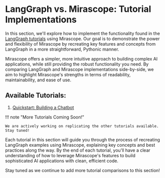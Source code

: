 # LangGraph vs. Mirascope: Tutorial Implementations

In this section, we'll explore how to implement the functionality found in the [LangGraph tutorials](https://langchain-ai.github.io/langgraph/tutorials/) using Mirascope. Our goal is to demonstrate the power and flexibility of Mirascope by recreating key features and concepts from LangGraph in a more straightforward, Pythonic manner.

Mirascope offers a simpler, more intuitive approach to building complex AI applications, while still providing the robust functionality you need. By comparing LangGraph and Mirascope implementations side-by-side, we aim to highlight Mirascope's strengths in terms of readability, maintainability, and ease of use.

## Available Tutorials:

1. [Quickstart: Building a Chatbot](quickstart.ipynb)

!!! note "More Tutorials Coming Soon!"

    We are actively working on replicating the other tutorials available. Stay tuned!

Each tutorial in this section will guide you through the process of recreating LangGraph examples using Mirascope, explaining key concepts and best practices along the way. By the end of each tutorial, you'll have a clear understanding of how to leverage Mirascope's features to build sophisticated AI applications with clean, efficient code.

Stay tuned as we continue to add more tutorial comparisons to this section!
